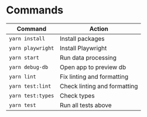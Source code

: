 # Commands

| Command           | Action                       |
| ----------------- | ---------------------------- |
| `yarn install`    | Install packages             |
| `yarn playwright` | Install Playwright           |
| `yarn start`      | Run data processing          |
| `yarn debug-db`   | Open app to preview db       |
| `yarn lint`       | Fix linting and formatting   |
| `yarn test:lint`  | Check linting and formatting |
| `yarn test:types` | Check types                  |
| `yarn test`       | Run all tests above          |
